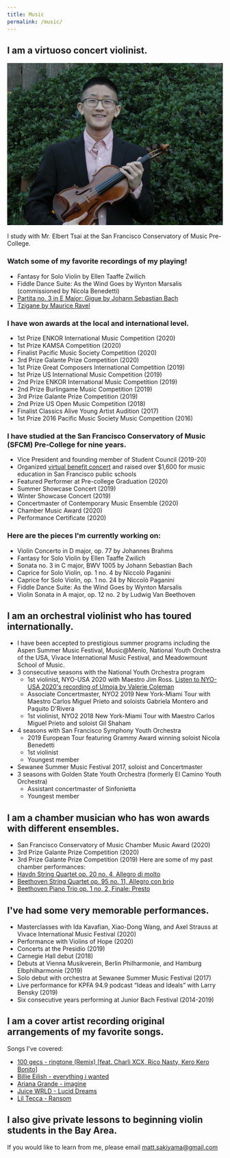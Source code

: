 ```yaml
---
title: Music
permalink: /music/
---
```

## I am a virtuoso concert violinist.

![alt text](/img/violin_notie.jpg)

I study with Mr. Elbert Tsai at the San Francisco Conservatory of Music Pre-College.

### Watch some of my favorite recordings of my playing!
- Fantasy for Solo Violin by Ellen Taaffe Zwilich
- Fiddle Dance Suite: As the Wind Goes by Wynton Marsalis (commissioned by Nicola Benedetti)
- [Partita no. 3 in E Major: Gigue by Johann Sebastian Bach](https://www.youtube.com/watch?v=MYTKgvB1rb0)
- [Tzigane by Maurice Ravel](https://www.youtube.com/watch?v=a-Ok8jWDPJ8)

### I have won awards at the local and international level.
- 1st Prize ENKOR International Music Competition (2020)
- 1st Prize KAMSA Competition (2020)
- Finalist Pacific Music Society Competition (2020)
- 3rd Prize Galante Prize Competition (2020)
- 1st Prize Great Composers International Competition (2019)
- 1st Prize US International Music Competition (2019)
- 2nd Prize ENKOR International Music Competition (2019)
- 2nd Prize Burlingame Music Competition (2019)
- 3rd Prize Galante Prize Competition (2019)
- 2nd Prize US Open Music Competition (2018)
- Finalist Classics Alive Young Artist Audition (2017)
- 1st Prize 2016 Pacific Music Society Music Competition (2016)

### I have studied at the San Francisco Conservatory of Music (SFCM) Pre-College for nine years.
- Vice President and founding member of Student Council (2019-20)
- Organized [virtual benefit concert](https://youtu.be/1GKF1WkvS0o?t=1573) and raised over $1,600 for music education in San Francisco public schools
- Featured Performer at Pre-college Graduation (2020)
- Summer Showcase Concert (2019)
- Winter Showcase Concert (2019)
- Concertmaster of Contemporary Music Ensemble (2020)
- Chamber Music Award (2020)
- Performance Certificate (2020)

### Here are the pieces I'm currently working on:
- Violin Concerto in D major, op. 77 by Johannes Brahms
- Fantasy for Solo Violin by Ellen Taaffe Zwilich
- Sonata no. 3 in C major, BWV 1005 by Johann Sebastian Bach
- Caprice for Solo Violin, op. 1 no. 4 by Niccolò Paganini
- Caprice for Solo Violin, op. 1 no. 24 by Niccolò Paganini
- Fiddle Dance Suite: As the Wind Goes by Wynton Marsalis
- Violin Sonata in A major, op. 12 no. 2 by Ludwig Van Beethoven

## I am an orchestral violinist who has toured internationally.
- I have been accepted to prestigious summer programs including the Aspen Summer Music Festival, Music@Menlo, National Youth Orchestra of the USA, Vivace International Music Festival, and Meadowmount School of Music. 
- 3 consecutive seasons with the National Youth Orchestra program
  - 1st violinist, NYO-USA 2020 with Maestro Jim Ross. [Listen to NYO-USA 2020's recording of Umoja by Valerie Coleman](https://www.facebook.com/carnegiehall/videos/369035581158912/)
  - Associate Concertmaster, NYO2 2019 New York-Miami Tour with Maestro Carlos Miguel Prieto and soloists Gabriela Montero and Paquito D'Rivera
  - 1st violinist, NYO2 2018 New York-Miami Tour with Maestro Carlos Miguel Prieto and soloist Gil Shaham
- 4 seasons with San Francisco Symphony Youth Orchestra
  - 2019 European Tour featuring Grammy Award winning soloist Nicola Benedetti
  - 1st violinist
  - Youngest member
- Sewanee Summer Music Festival 2017, soloist and Concertmaster
- 3 seasons with Golden State Youth Orchestra (formerly El Camino Youth Orchestra)
  - Assistant concertmaster of Sinfonietta
  - Youngest member

## I am a chamber musician who has won awards with different ensembles.
- San Francisco Conservatory of Music Chamber Music Award (2020)
- 3rd Prize Galante Prize Competition (2020)
- 3rd Prize Galante Prize Competition (2019)
Here are some of my past chamber performances:
- [Haydn String Quartet op. 20 no. 4, Allegro di molto](https://www.youtube.com/watch?v=5IKi3sT4_sY)
- [Beethoven String Quartet op. 95 no. 11, Allegro con brio](https://www.youtube.com/watch?v=qILcwkhwlwU)
- [Beethoven Piano Trio op. 1 no, 2, Finale: Presto](https://www.youtube.com/watch?v=TmTjjV-s-Vk)

## I've had some very memorable performances.
- Masterclasses with Ida Kavafian, Xiao-Dong Wang, and Axel Strauss at Vivace International Music Festival (2020)
- Performance with Violins of Hope (2020)
- Concerts at the Presidio (2019)
- Carnegie Hall debut (2018)
- Debuts at Vienna Musikverein, Berlin Philharmonie, and Hamburg Elbphilharmonie (2019)
- Solo debut with orchestra at Sewanee Summer Music Festival (2017)
- Live performance for KPFA 94.9 podcast “Ideas and Ideals” with Larry Bensky (2019)
- Six consecutive years performing at Junior Bach Festival (2014-2019)

## I am a cover artist recording original arrangements of my favorite songs.
Songs I've covered:
- [100 gecs - ringtone (Remix) \[feat. Charli XCX, Rico Nasty, Kero Kero Bonito\]](https://www.youtube.com/watch?v=J23b-XWI4FI)
- [Billie Eilish - everything i wanted](https://www.youtube.com/watch?v=3X2xYvUaSKU)
- [Ariana Grande - imagine](https://www.youtube.com/watch?v=8ylgJzzV7JE)
- [Juice WRLD - Lucid Dreams](https://www.youtube.com/watch?v=_RK_xT4cf90)
- [Lil Tecca - Ransom](https://www.youtube.com/watch?v=Z-RdAkUWAms)

## I also give private lessons to beginning violin students in the Bay Area.
If you would like to learn from me, please email [matt.sakiyama@gmail.com](matt.sakiyama@gmail.com)
